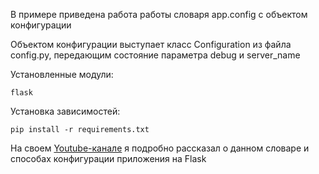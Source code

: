 
В примере приведена работа работы словаря app.config с объектом конфигурации

Объектом конфигурации выступает класс Configuration из файла config.py,
передающим состояние параметра debug и server_name


Установленные модули:

    flask


Установка зависимостей:

    pip install -r requirements.txt

На своем [Youtube-канале](https://youtu.be/E1ds-QBUsgE)
я подробно рассказал о данном словаре и способах конфигурации приложения на Flask